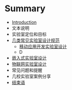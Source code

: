 # Summary

* [Introduction](README.md)
* 文本说明
* 实验室定位和目标
* [几类常见实验室设计规范](specifications.md)
   * [移动应用开发实验室设计](mobile_app_lab.md)
   * D
* [嵌入式实验室设计](embedded_lab.md)
* [物联网实验室设计](iot_lab.md)
* 常见问题和提醒
* 几校实验室案例分享
* [结束语](END.md)

